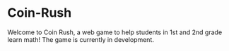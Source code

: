 # Coin-Rush

Welcome to Coin Rush, a web game to help students in 1st and 2nd grade learn math! The game is currently in development.
